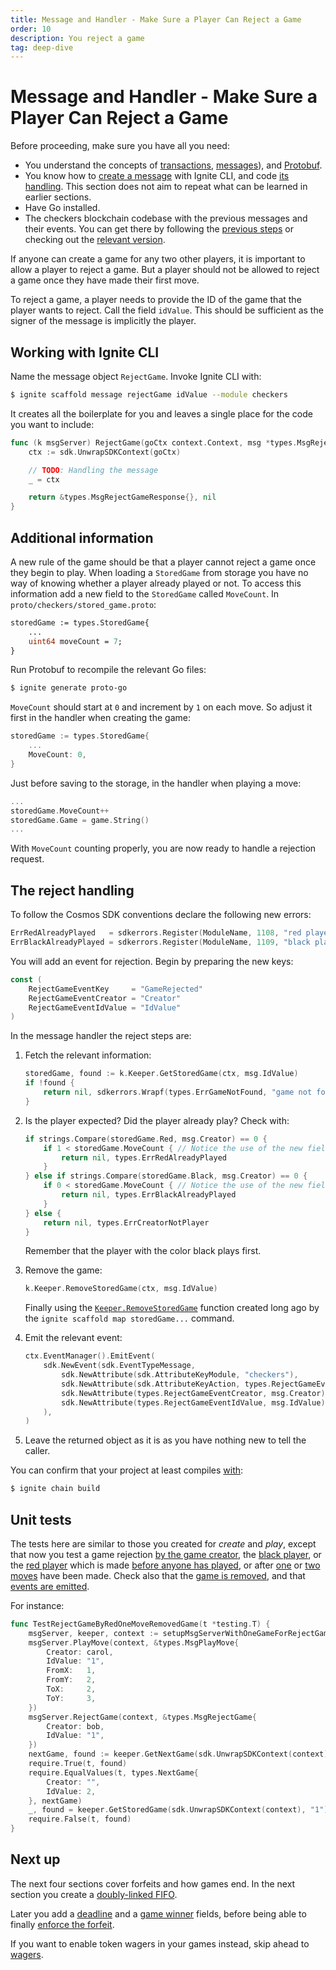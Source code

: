 ```yaml
---
title: Message and Handler - Make Sure a Player Can Reject a Game
order: 10
description: You reject a game
tag: deep-dive
---
```


# Message and Handler - Make Sure a Player Can Reject a Game

<HighlightBox type="synopsis">

Before proceeding, make sure you have all you need:

* You understand the concepts of [transactions](../2-main-concepts/transactions.md), [messages](../2-main-concepts/messages.md)), and [Protobuf](../2-main-concepts/protobuf.md).
* You know how to [create a message](./create-message.md) with Ignite CLI, and code [its handling](./create-handling.md). This section does not aim to repeat what can be learned in earlier sections.
* Have Go installed.
* The checkers blockchain codebase with the previous messages and their events. You can get there by following the [previous steps](./events.md) or checking out the [relevant version](https://github.com/cosmos/b9-checkers-academy-draft/tree/two-events).

</HighlightBox>

If anyone can create a game for any two other players, it is important to allow a player to reject a game. But a player should not be allowed to reject a game once they have made their first move.

To reject a game, a player needs to provide the ID of the game that the player wants to reject. Call the field `idValue`. This should be sufficient as the signer of the message is implicitly the player.

## Working with Ignite CLI

Name the message object `RejectGame`. Invoke Ignite CLI with:

```sh
$ ignite scaffold message rejectGame idValue --module checkers
```

It creates all the boilerplate for you and leaves a single place for the code you want to include:

```go [https://github.com/cosmos/b9-checkers-academy-draft/blob/93d048c/x/checkers/keeper/msg_server_reject_game.go#L10-L17]
func (k msgServer) RejectGame(goCtx context.Context, msg *types.MsgRejectGame) (*types.MsgRejectGameResponse, error) {
    ctx := sdk.UnwrapSDKContext(goCtx)

    // TODO: Handling the message
    _ = ctx

    return &types.MsgRejectGameResponse{}, nil
}
```

## Additional information

A new rule of the game should be that a player cannot reject a game once they begin to play. When loading a `StoredGame` from storage you have no way of knowing whether a player already played or not. To access this information add a new field to the `StoredGame` called `MoveCount`. In `proto/checkers/stored_game.proto`:

```protobuf [https://github.com/cosmos/b9-checkers-academy-draft/blob/59db7fb5/proto/checkers/stored_game.proto#L13]
storedGame := types.StoredGame{
    ...
    uint64 moveCount = 7;
}
```

Run Protobuf to recompile the relevant Go files:

```sh
$ ignite generate proto-go
```

`MoveCount` should start at `0` and increment by `1` on each move. So adjust it first in the handler when creating the game:

```go [https://github.com/cosmos/b9-checkers-academy-draft/blob/59db7fb5/x/checkers/keeper/msg_server_create_game.go#L28]
storedGame := types.StoredGame{
    ...
    MoveCount: 0,
}
```

Just before saving to the storage, in the handler when playing a move:

```go [https://github.com/cosmos/b9-checkers-academy-draft/blob/59db7fb5/x/checkers/keeper/msg_server_play_move.go#L59]
...
storedGame.MoveCount++
storedGame.Game = game.String()
...
```

With `MoveCount` counting properly, you are now ready to handle a rejection request.

## The reject handling

To follow the Cosmos SDK conventions declare the following new errors:

```go [https://github.com/cosmos/b9-checkers-academy-draft/blob/59db7fb5/x/checkers/types/errors.go#L19-L20]
ErrRedAlreadyPlayed   = sdkerrors.Register(ModuleName, 1108, "red player has already played")
ErrBlackAlreadyPlayed = sdkerrors.Register(ModuleName, 1109, "black player has already played")
```

You will add an event for rejection. Begin by preparing the new keys:

```go [https://github.com/cosmos/b9-checkers-academy-draft/blob/59db7fb5/x/checkers/types/keys.go#L41-L45]
const (
    RejectGameEventKey     = "GameRejected"
    RejectGameEventCreator = "Creator"
    RejectGameEventIdValue = "IdValue"
)
```

In the message handler the reject steps are:

1. Fetch the relevant information:

    ```go [https://github.com/cosmos/b9-checkers-academy-draft/blob/59db7fb5/x/checkers/keeper/msg_server_reject_game.go#L15-L18]
    storedGame, found := k.Keeper.GetStoredGame(ctx, msg.IdValue)
    if !found {
        return nil, sdkerrors.Wrapf(types.ErrGameNotFound, "game not found %s", msg.IdValue)
    }
    ```

2. Is the player expected? Did the player already play? Check with:

    ```go [https://github.com/cosmos/b9-checkers-academy-draft/blob/59db7fb5/x/checkers/keeper/msg_server_reject_game.go#L21-L31]
    if strings.Compare(storedGame.Red, msg.Creator) == 0 {
        if 1 < storedGame.MoveCount { // Notice the use of the new field
            return nil, types.ErrRedAlreadyPlayed
        }
    } else if strings.Compare(storedGame.Black, msg.Creator) == 0 {
        if 0 < storedGame.MoveCount { // Notice the use of the new field
            return nil, types.ErrBlackAlreadyPlayed
        }
    } else {
        return nil, types.ErrCreatorNotPlayer
    }
    ```

    Remember that the player with the color black plays first.

3. Remove the game:

    ```go [https://github.com/cosmos/b9-checkers-academy-draft/blob/59db7fb5/x/checkers/keeper/msg_server_reject_game.go#L34]
    k.Keeper.RemoveStoredGame(ctx, msg.IdValue)
    ```

    Finally using the [`Keeper.RemoveStoredGame`](https://github.com/cosmos/b9-checkers-academy-draft/blob/create-game-msg/x/checkers/keeper/stored_game.go#L30) function created long ago by the `ignite scaffold map storedGame...` command.

4. Emit the relevant event:

    ```go [https://github.com/cosmos/b9-checkers-academy-draft/blob/59db7fb5/x/checkers/keeper/msg_server_reject_game.go#L37-L44]
    ctx.EventManager().EmitEvent(
        sdk.NewEvent(sdk.EventTypeMessage,
            sdk.NewAttribute(sdk.AttributeKeyModule, "checkers"),
            sdk.NewAttribute(sdk.AttributeKeyAction, types.RejectGameEventKey),
            sdk.NewAttribute(types.RejectGameEventCreator, msg.Creator),
            sdk.NewAttribute(types.RejectGameEventIdValue, msg.IdValue),
        ),
    )
    ```

5. Leave the returned object as it is as you have nothing new to tell the caller.

You can confirm that your project at least compiles [with](https://docs.ignite.com/cli/#ignite-chain-build):

```sh
$ ignite chain build
```

## Unit tests

The tests here are similar to those you created for _create_ and _play_, except that now you test a game rejection [by the game creator](https://github.com/cosmos/b9-checkers-academy-draft/blob/59db7fb5/x/checkers/keeper/msg_server_reject_game_test.go#L27-L35), the [black player](https://github.com/cosmos/b9-checkers-academy-draft/blob/59db7fb5/x/checkers/keeper/msg_server_reject_game_test.go#L199-L215), or the [red player](https://github.com/cosmos/b9-checkers-academy-draft/blob/59db7fb5/x/checkers/keeper/msg_server_reject_game_test.go#L83-L91) which is made [before anyone has played](https://github.com/cosmos/b9-checkers-academy-draft/blob/59db7fb5/x/checkers/keeper/msg_server_reject_game_test.go#L37-L45), or after [one](https://github.com/cosmos/b9-checkers-academy-draft/blob/59db7fb5/x/checkers/keeper/msg_server_reject_game_test.go#L129-L145) or [two moves](https://github.com/cosmos/b9-checkers-academy-draft/blob/59db7fb5/x/checkers/keeper/msg_server_reject_game_test.go#L217-L241) have been made. Check also that the [game is removed](https://github.com/cosmos/b9-checkers-academy-draft/blob/59db7fb5/x/checkers/keeper/msg_server_reject_game_test.go#L47-L61), and that [events are emitted](https://github.com/cosmos/b9-checkers-academy-draft/blob/59db7fb5/x/checkers/keeper/msg_server_reject_game_test.go#L63-L81).

For instance:

```go [https://github.com/cosmos/b9-checkers-academy-draft/blob/59db7fb5/x/checkers/keeper/msg_server_reject_game_test.go#L147-L169]
func TestRejectGameByRedOneMoveRemovedGame(t *testing.T) {
    msgServer, keeper, context := setupMsgServerWithOneGameForRejectGame(t)
    msgServer.PlayMove(context, &types.MsgPlayMove{
        Creator: carol,
        IdValue: "1",
        FromX:   1,
        FromY:   2,
        ToX:     2,
        ToY:     3,
    })
    msgServer.RejectGame(context, &types.MsgRejectGame{
        Creator: bob,
        IdValue: "1",
    })
    nextGame, found := keeper.GetNextGame(sdk.UnwrapSDKContext(context))
    require.True(t, found)
    require.EqualValues(t, types.NextGame{
        Creator: "",
        IdValue: 2,
    }, nextGame)
    _, found = keeper.GetStoredGame(sdk.UnwrapSDKContext(context), "1")
    require.False(t, found)
}
```

## Next up

The next four sections cover forfeits and how games end. In the next section you create a [doubly-linked FIFO](./game-fifo.md).

Later you add a [deadline](./game-deadline.md) and a [game winner](./game-winner.md) fields, before being able to finally [enforce the forfeit](./game-forfeit.md).

If you want to enable token wagers in your games instead, skip ahead to [wagers](./game-wager.md).
